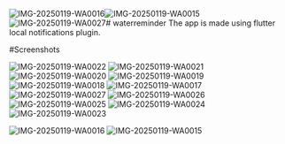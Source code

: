![IMG-20250119-WA0016](https://github.com/user-attachments/assets/5c0e4e0e-e36b-441b-86ea-c184ab35011e)![IMG-20250119-WA0015](https://github.com/user-attachments/assets/3210fe35-a274-4cfa-a512-09adb9b1822c)![IMG-20250119-WA0027](https://github.com/user-attachments/assets/95dbb50c-465a-4dac-8e1f-420a0aff0d54)# waterreminder
The app is made using flutter local notifications plugin. 

#Screenshots






![IMG-20250119-WA0022](https://github.com/user-attachments/assets/e6f42267-57ad-4084-b9b6-b0adafcb861f)
![IMG-20250119-WA0021](https://github.com/user-attachments/assets/118b67dc-2757-4444-9ea1-c10105a3b4de)
![IMG-20250119-WA0020](https://github.com/user-attachments/assets/76031c20-efb1-4a1f-8955-a20f0e6a4e7d)
![IMG-20250119-WA0019](https://github.com/user-attachments/assets/02e6fa2f-57a9-4b18-8848-45402516430c)
![IMG-20250119-WA0018](https://github.com/user-attachments/assets/b90e4491-e6e0-44da-b446-0d4557ca7028)
![IMG-20250119-WA0017](https://github.com/user-attachments/assets/bbeff50f-928b-487f-b710-b559b02ec16f)
![IMG-20250119-WA0027](https://github.com/user-attachments/assets/a3aee752-834e-4cfb-9b09-04709bfb6578)
![IMG-20250119-WA0026](https://github.com/user-attachments/assets/18a74e4f-20be-4d90-b7d7-cef9c4ce8441)
![IMG-20250119-WA0025](https://github.com/user-attachments/assets/da908670-abe3-4c68-881d-6dd4558978a5)
![IMG-20250119-WA0024](https://github.com/user-attachments/assets/4a5a13a0-2c84-4557-981a-dfb2742f70f7)
![IMG-20250119-WA0023](https://github.com/user-attachments/assets/22c5837c-c392-4795-8eda-bfe831d42c0c)

![IMG-20250119-WA0016](https://github.com/user-attachments/assets/aaed0fe9-9610-48ad-8a36-34d50282c85f)
![IMG-20250119-WA0015](https://github.com/user-attachments/assets/726aacb0-e77e-4546-8b5e-1c226bb98e3d)
